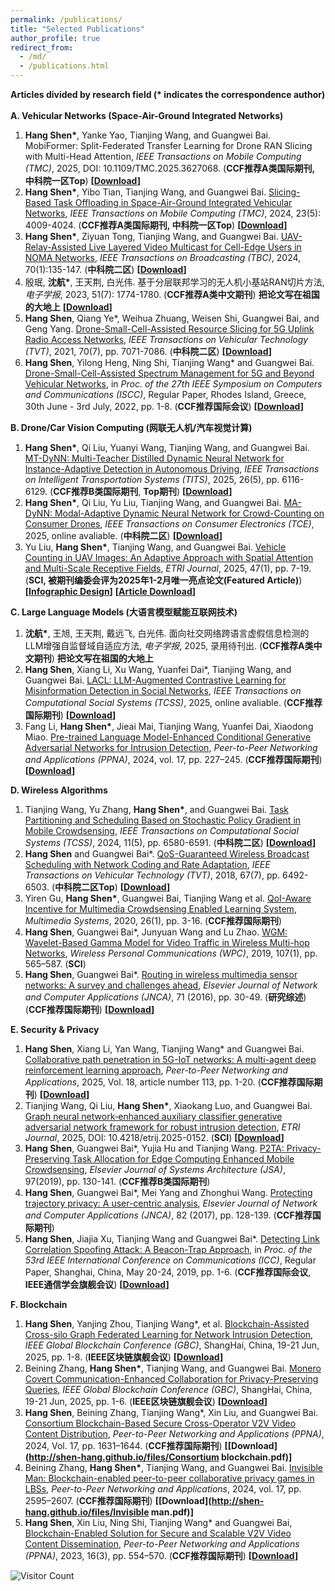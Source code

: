 ```yaml
---
permalink: /publications/
title: "Selected Publications"
author_profile: true
redirect_from: 
  - /md/
  - /publications.html
---
```

**Articles divided by research field (\* indicates the correspondence author)**<br/><br/>
**A.  Vehicular Networks (Space-Air-Ground Integrated Networks)**  
1. **Hang Shen\***, Yanke Yao, Tianjing Wang, and Guangwei Bai. MobiFormer: Split-Federated Transfer Learning for Drone RAN Slicing with Multi-Head Attention, *IEEE Transactions on Mobile Computing (TMC)*, 2025, DOI: 10.1109/TMC.2025.3627068. (**CCF推荐A类国际期刊, 中科院一区Top**) **[[Download](http://shen-hang.github.io/files/TMC2025.pdf)]**
2. **Hang Shen\***, Yibo Tian, Tianjing Wang, and Guangwei Bai. [Slicing-Based Task Offloading in Space-Air-Ground Integrated Vehicular Networks](https://ieeexplore.ieee.org/document/10145842), *IEEE Transactions on Mobile Computing (TMC)*, 2024, 23(5): 4009-4024. (**CCF推荐A类国际期刊, 中科院一区Top**) **[[Download](http://shen-hang.github.io/files/TMC2024.pdf)]** 
3. **Hang Shen\***, Ziyuan Tong, Tianjing Wang, and Guangwei Bai. [UAV-Relay-Assisted Live Layered Video Multicast for Cell-Edge Users in NOMA Networks](https://ieeexplore.ieee.org/document/10314431), *IEEE Transactions on Broadcasting (TBC)*, 2024, 70(1):135-147. (**中科院二区**) **[[Download](http://shen-hang.github.io/files/TBC2024.pdf)]** 
4. 殷珉, **沈航\***, 王天荆, 白光伟. 基于分层联邦学习的无人机小基站RAN切片方法, *电子学报*, 2023, 51(7): 1774-1780. (**CCF推荐A类中文期刊**) **把论文写在祖国的大地上** **[[Download](http://shen-hang.github.io/files/电子学报2023.pdf)]** 
5. **Hang Shen**, Qiang Ye\*, Weihua Zhuang, Weisen Shi, Guangwei Bai, and Geng Yang. [Drone-Small-Cell-Assisted Resource Slicing for 5G Uplink Radio Access Networks](https://ieeexplore.ieee.org/document/9440683),  *IEEE Transactions on Vehicular Technology (TVT)*, 2021, 70(7), pp. 7071-7086. (**中科院二区**) **[[Download](http://shen-hang.github.io/files/TVT2021.pdf)]** 
6. **Hang Shen**, Yilong Heng, Ning Shi, Tianjing Wang\* and Guangwei Bai.  [Drone-Small-Cell-Assisted Spectrum Management for 5G and Beyond Vehicular Networks](https://ieeexplore.ieee.org/abstract/document/9912871), in *Proc. of the 27th IEEE Symposium on Computers and Communications (ISCC)*, Regular Paper, Rhodes Island, Greece, 30th June - 3rd July, 2022, pp. 1-8.  (**CCF推荐国际会议**) **[[Download](http://shen-hang.github.io/files/ISCC2022.pdf)]**

**B. Drone/Car Vision Computing (网联无人机/汽车视觉计算)**
1. **Hang Shen\***, Qi Liu, Yuanyi Wang, Tianjing Wang, and Guangwei Bai. [MT-DyNN: Multi-Teacher Distilled Dynamic Neural Network for Instance-Adaptive Detection in Autonomous Driving](https://ieeexplore.ieee.org/document/10927614), *IEEE Transactions on Intelligent Transportation Systems (TITS)*, 2025, 26(5), pp. 6116-6129. (**CCF推荐B类国际期刊**, **Top期刊**) **[[Download](http://shen-hang.github.io/files/TITS2025.pdf)]** 
2. **Hang Shen\***, Qi Liu, Yu Liu, Tianjing Wang, and Guangwei Bai. [MA-DyNN: Modal-Adaptive Dynamic Neural Network for Crowd-Counting on Consumer Drones](https://ieeexplore.ieee.org/stamp/stamp.jsp?tp=&arnumber=11142340), *IEEE Transactions on Consumer Electronics (TCE)*, 2025, online avaliable. (**中科院二区**) **[[Download](http://shen-hang.github.io/files/TCE2025.pdf)]**
3. Yu Liu, **Hang Shen\***, Tianjing Wang, and Guangwei Bai. [Vehicle Counting in UAV Images: An Adaptive Approach with Spatial Attention and Multi-Scale Receptive Fields](https://onlinelibrary.wiley.com/doi/10.4218/etrij.2023-0426), *ETRI Journal*, 2025, 47(1), pp. 7-19. (**SCI, 被期刊编委会评为2025年1-2月唯一亮点论文(Featured Article)**) **[[Infographic Design](http://shen-hang.github.io/files/ETRIR_48_3_infographics_January_06_2025.pdf)]**  **[[Article Download](http://shen-hang.github.io/files/ETRI2025.pdf)]**

**C. Large Language Models (大语言模型赋能互联网技术)**
1. **沈航\***, 王旭, 王天荆, 戴远飞, 白光伟. 面向社交网络跨语言虚假信息检测的LLM增强自监督域自适应方法, *电子学报*, 2025, 录用待刊出. (**CCF推荐A类中文期刊**) **把论文写在祖国的大地上** 
2. **Hang Shen**, Xiang Li, Xu Wang, Yuanfei Dai\*, Tianjing Wang, and Guangwei Bai. [LACL: LLM-Augmented Contrastive Learning for Misinformation Detection in Social Networks](https://ieeexplore.ieee.org/document/11170418), *IEEE Transactions on Computational Social Systems (TCSS)*, 2025, online avaliable. (**CCF推荐国际期刊**) **[[Download](http://shen-hang.github.io/files/TCSS2025.pdf)]**
3. Fang Li, **Hang Shen\***, Jieai Mai, Tianjing Wang, Yuanfei Dai, Xiaodong Miao. [Pre-trained Language Model-Enhanced Conditional Generative Adversarial Networks for Intrusion Detection](https://link.springer.com/article/10.1007/s12083-023-01595-6),  *Peer-to-Peer Networking and Applications (PPNA)*, 2024, vol. 17, pp. 227–245. (**CCF推荐国际期刊**) **[[Download](http://shen-hang.github.io/files/PPNA2024.pdf)]**

**D. Wireless Algorithms**
1. Tianjing Wang, Yu Zhang, **Hang Shen\***, and Guangwei Bai. [Task Partitioning and Scheduling Based on Stochastic Policy Gradient in Mobile Crowdsensing](https://ieeexplore.ieee.org/document/10550173), *IEEE Transactions on Computational Social Systems (TCSS)*, 2024, 11(5), pp. 6580-6591. (**中科院二区**) **[[Download](http://shen-hang.github.io/files/TCSS2024.pdf)]** 
2. **Hang Shen** and Guangwei Bai\*. [QoS-Guaranteed Wireless Broadcast Scheduling with Network Coding and Rate Adaptation](http://ieeexplore.ieee.org/abstract/document/8291004/), *IEEE Transactions on Vehicular Technology (TVT)*, 2018, 67(7), pp. 6492-6503. (**中科院二区Top**) **[[Download](http://shen-hang.github.io/files/TVT2018.pdf)]** 
3. Yiren Gu, **Hang Shen\***, Guangwei Bai, Tianjing Wang et al. [QoI-Aware Incentive for Multimedia Crowdsensing Enabled Learning System](https://link.springer.com/article/10.1007/s00530-019-00616-w), *Multimedia Systems*, 2020, 26(1), pp. 3-16. (**CCF推荐国际期刊**)
4. **Hang Shen**, Guangwei Bai\*, Junyuan Wang and Lu Zhao. [WGM: Wavelet-Based Gamma Model for Video Traffic in Wireless Multi-hop Networks](https://link.springer.com/article/10.1007/s11277-019-06289-y), *Wireless Personal Communications (WPC)*, 2019, 107(1), pp. 565–587. (**SCI**)
5. **Hang Shen**, Guangwei Bai\*. [Routing in wireless multimedia sensor networks: A survey and challenges ahead](https://www.sciencedirect.com/science/article/pii/S1084804516301102), *Elsevier Journal of Network and Computer Applications (JNCA)*, 71 (2016), pp. 30-49. (**研究综述**) (**CCF推荐国际期刊**) **[[Download](http://shen-hang.github.io/files/JNCA2016.pdf)]**

**E. Security & Privacy**
1. **Hang Shen**, Xiang Li, Yan Wang, Tianjing Wang\* and Guangwei Bai. [Collaborative path penetration in 5G-IoT networks: A multi-agent deep reinforcement learning approach](https://link.springer.com/article/10.1007/s12083-025-01939-4), *Peer-to-Peer Networking and Applications*, 2025, Vol. 18, article number 113, pp. 1-20. (**CCF推荐国际期刊**) **[[Download](http://shen-hang.github.io/files/PPNA2025.pdf)]** 
2. Tianjing Wang, Qi Liu, **Hang Shen\***, Xiaokang Luo, and Guangwei Bai. [Graph neural network‐enhanced auxiliary classifier generative adversarial network framework for robust intrusion detection](https://onlinelibrary.wiley.com/doi/10.4218/etrij.2025-0152), *ETRI Journal*, 2025, DOI: 10.4218/etrij.2025-0152. (**SCI**) **[[Download](http://shen-hang.github.io/files/ETRI2026.pdf)]**
3. **Hang Shen**, Guangwei Bai\*, Yujia Hu and Tianjing Wang. [P2TA: Privacy-Preserving Task Allocation for Edge Computing Enhanced Mobile Crowdsensing](https://www.sciencedirect.com/science/article/pii/S138376211830451X), *Elsevier Journal of Systems Architecture (JSA)*, 97(2019), pp. 130-141. (**CCF推荐B类国际期刊**)
4. **Hang Shen**, Guangwei Bai\*, Mei Yang and Zhonghui Wang. [Protecting trajectory privacy: A user-centric analysis](https://www.sciencedirect.com/science/article/pii/S1084804517300413), *Elsevier Journal of Network and Computer Applications (JNCA)*, 82 (2017), pp. 128-139. (**CCF推荐国际期刊**)
5. **Hang Shen**, Jiajia Xu, Tianjing Wang and Guangwei Bai\*. [Detecting Link Correlation Spoofing Attack: A Beacon-Trap Approach](https://ieeexplore.ieee.org/document/8761835), in *Proc. of the 53rd IEEE International Conference on Communications (ICC)*, Regular Paper, Shanghai, China, May 20-24, 2019, pp. 1-6. (**CCF推荐国际会议**, **IEEE通信学会旗舰会议**) **[[Download](http://shen-hang.github.io/files/ICC2019.pdf)]**


**F. Blockchain**
1. **Hang Shen**, Yanjing Zhou, Tianjing Wang\*, et al. [Blockchain-Assisted Cross-silo Graph Federated Learning for Network Intrusion Detection](https://ieeexplore.ieee.org/document/11134474), *IEEE Global Blockchain Conference (GBC)*, ShangHai, China, 19-21 Jun, 2025, pp. 1-8.  (**IEEE区块链旗舰会议**) **[[Download](http://shen-hang.github.io/files/GBC2025-Graph.pdf)]** 
2. Beining Zhang, **Hang Shen\***, Tianjing Wang, and Guangwei Bai. [Monero Covert Communication-Enhanced Collaboration for Privacy-Preserving Queries](https://ieeexplore.ieee.org/document/11134462), *IEEE Global Blockchain Conference (GBC)*, ShangHai, China, 19-21 Jun, 2025, pp. 1-6.  (**IEEE区块链旗舰会议**) **[[Download](http://shen-hang.github.io/files/GBC2025-Monero.pdf)]**   
3. **Hang Shen**, Beining Zhang, Tianjing Wang\*, Xin Liu, and Guangwei Bai. [Consortium Blockchain-Based Secure Cross-Operator V2V Video Content Distribution](https://link.springer.com/article/10.1007/s12083-024-01674-2), *Peer-to-Peer Networking and Applications (PPNA)*, 2024, Vol. 17, pp. 1631–1644. (**CCF推荐国际期刊**) **[[Download](http://shen-hang.github.io/files/Consortium blockchain.pdf)]** 
4. Beining Zhang, **Hang Shen\***, Tianjing Wang, and Guangwei Bai. [Invisible Man: Blockchain-enabled peer-to-peer collaborative privacy games in LBSs](https://link.springer.com/article/10.1007/s12083-024-01728-5), *Peer-to-Peer Networking and Applications*, 2024, vol. 17, pp. 2595–2607. (**CCF推荐国际期刊**) **[[Download](http://shen-hang.github.io/files/Invisible man.pdf)]** 
5. **Hang Shen**, Xin Liu, Ning Shi, Tianjing Wang* and Guangwei Bai, [Blockchain-Enabled Solution for Secure and Scalable V2V Video Content Dissemination](https://link.springer.com/article/10.1007/s12083-022-01432-2), *Peer-to-Peer Networking and Applications (PPNA)*, 2023, 16(3), pp. 554–570. (**CCF推荐国际期刊**)  **[[Download](http://shen-hang.github.io/files/PPNA2023.pdf)]**









![Visitor Count](https://profile-counter.glitch.me/shen-hang/count.svg)